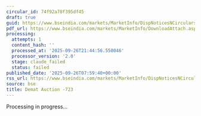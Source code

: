 ```yaml
---
circular_id: 74f92a78f395df45
draft: true
guid: https://www.bseindia.com/markets/MarketInfo/DispNoticesNCirculars.aspx?Noticeid={F62E9C6D-06A0-4F56-890D-5E5DE908492D}&noticeno=20250926-12&dt=09/26/2025&icount=12&totcount=76&flag=0
pdf_url: https://www.bseindia.com/markets/MarketInfo/DownloadAttach.aspx?id=20250926-12&attachedId=d3ea09f8-09fc-4837-8d5f-2a30b1cc6760
processing:
  attempts: 1
  content_hash: ''
  processed_at: '2025-09-26T21:44:56.550046'
  processor_version: '2.0'
  stage: claude_failed
  status: failed
published_date: '2025-09-26T07:59:40+00:00'
rss_url: https://www.bseindia.com/markets/MarketInfo/DispNoticesNCirculars.aspx?Noticeid={F62E9C6D-06A0-4F56-890D-5E5DE908492D}&noticeno=20250926-12&dt=09/26/2025&icount=12&totcount=76&flag=0
source: bse
title: Demat Auction -723
---
```


Processing in progress...